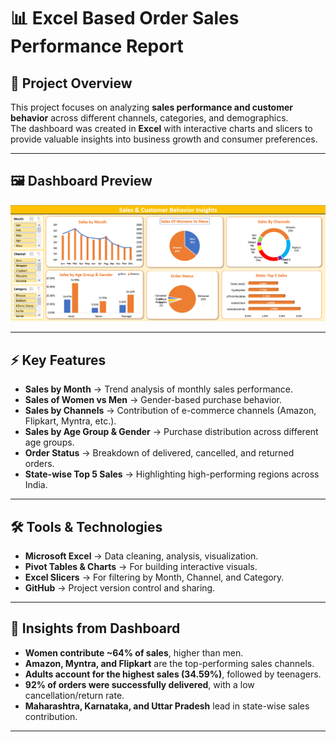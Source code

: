 # 📊 Excel Based Order Sales Performance Report

## 📌 Project Overview
This project focuses on analyzing **sales performance and customer behavior** across different channels, categories, and demographics.  
The dashboard was created in **Excel** with interactive charts and slicers to provide valuable insights into business growth and consumer preferences.

---

## 🖼️ Dashboard Preview
![Sales Dashboard](./Sales%20&%20Customer%20Behavior%20Insights.PNG)

---

## ⚡ Key Features
- **Sales by Month** → Trend analysis of monthly sales performance.  
- **Sales of Women vs Men** → Gender-based purchase behavior.  
- **Sales by Channels** → Contribution of e-commerce channels (Amazon, Flipkart, Myntra, etc.).  
- **Sales by Age Group & Gender** → Purchase distribution across different age groups.  
- **Order Status** → Breakdown of delivered, cancelled, and returned orders.  
- **State-wise Top 5 Sales** → Highlighting high-performing regions across India.  

---

## 🛠️ Tools & Technologies
- **Microsoft Excel** → Data cleaning, analysis, visualization.  
- **Pivot Tables & Charts** → For building interactive visuals.  
- **Excel Slicers** → For filtering by Month, Channel, and Category.  
- **GitHub** → Project version control and sharing.  

---

## 🎯 Insights from Dashboard
- **Women contribute ~64% of sales**, higher than men.  
- **Amazon, Myntra, and Flipkart** are the top-performing sales channels.  
- **Adults account for the highest sales (34.59%)**, followed by teenagers.  
- **92% of orders were successfully delivered**, with a low cancellation/return rate.  
- **Maharashtra, Karnataka, and Uttar Pradesh** lead in state-wise sales contribution.  

---
